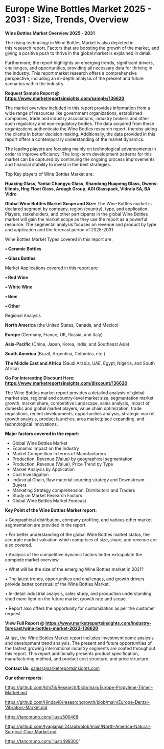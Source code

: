  # Europe Wine Bottles Market 2025 - 2031 : Size, Trends, Overview

<Strong> Wine Bottles Market Overview 2025 - 2031</strong>

The rising technology in Wine Bottles Market is also depicted in this research report. Factors that are boosting the growth of the market, and giving a positive push to thrive in the global market is explained in detail.

Furthermore, the report highlights on emerging trends, significant drivers, challenges, and opportunities, providing all necessary data for thriving in the industry. This report market research offers a comprehensive perspective, including an in-depth analysis of the present and future scenarios within the industry.

<strong>Request Sample Report @ <a href=https://www.marketreportsinsights.com/sample/136620>https://www.marketreportsinsights.com/sample/136620</a></strong>

The market overview included in this report provides information from a wide range of resources like government organizations, established companies, trade and industry associations, industry brokers and other such regulatory and non-regulatory bodies. The data acquired from these organizations authenticate the Wine Bottles research report, thereby aiding the clients in better decision making. Additionally, the data provided in this report offers a contemporary understanding of the market dynamics.

The leading players are focusing mainly on technological advancements in order to improve efficiency. The long-term development patterns for this market can be captured by continuing the ongoing process improvements and financial stability to invest in the best strategies.

Top Key players of Wine Bottles Market are:

<strong>Huaxing Glass, Yantai Changyu Glass, Shandong Huapeng Glass, Owens-Illinois, Hng Float Glass, Ardagh Group, AGI Glasspack, Vidrala SA, BA Vidro</strong>

<strong><b>Global Wine Bottles Market Scope and Size:</b></strong>
The Wine Bottles market is declared segment by company, region (country), type, and application. Players, stakeholders, and other participants in the global Wine Bottles market will gain the market scope as they use the report as a powerful resource. The segmental analysis focuses on revenue and product by type and application and the forecast period of 2025-2031.

Wine Bottles Market Types covered in this report are:

<strong>• Ceramic Bottles

• Glass Bottles</strong>

Market Applications covered in this report are:

<strong>• Red Wine

• White Wine

• Beer

• Other</strong> 

Regional Analysis

<strong>North America</strong> (the United States, Canada, and Mexico)

<strong>Europe</strong> (Germany, France, UK, Russia, and Italy)

<strong>Asia-Pacific</strong> (China, Japan, Korea, India, and Southeast Asia)

<strong>South America</strong> (Brazil, Argentina, Colombia, etc.)

<strong>The Middle East and Africa</strong> (Saudi Arabia, UAE, Egypt, Nigeria, and South Africa)

<strong>Go For Interesting Discount Here: <a href=https://www.marketreportsinsights.com/discount/136620>https://www.marketreportsinsights.com/discount/136620</a></strong>

The Wine Bottles market report provides a detailed analysis of global market size, regional and country-level market size, segmentation market growth, market share, competitive Landscape, sales analysis, impact of domestic and global market players, value chain optimization, trade regulations, recent developments, opportunities analysis, strategic market growth analysis, product launches, area marketplace expanding, and technological innovations.

<strong><b>Major factors covered in the report:</b></strong>
<ul>
  <li>Global Wine Bottles Market </li>
  <li>Economic Impact on the Industry</li>
  <li>Market Competition in terms of Manufacturers</li>
  <li>Production, Revenue (Value) by geographical segmentation</li>
  <li>Production, Revenue (Value), Price Trend by Type</li>
  <li>Market Analysis by Application</li>
  <li>Cost Investigation</li>
  <li>Industrial Chain, Raw material sourcing strategy and Downstream Buyers</li>
  <li>Marketing Strategy comprehension, Distributors and Traders</li>
  <li>Study on Market Research Factors</li>
  <li>Global Wine Bottles Market Forecast</li>
</ul>

<strong><b>Key Point of the Wine Bottles Market report:</b></strong>

• Geographical distribution, company profiling, and various other market segmentation are provided in the report.

• For better understanding of the global Wine Bottles market status, the accurate market valuation which comprises of size, share, and revenue are also covered.

• Analysis of the competitive dynamic factors better extrapolate the complete market overview

• What will be the size of the emerging Wine Bottles market in 2031?

• The latest trends, opportunities and challenges, and growth drivers provide better construal of the Wine Bottles Market.

• In-detail industrial analysis, sales study, and production understanding shed more light on the future market growth rate and scope.

• Report also offers the opportunity for customization as per the customer request.

<strong><b>View Full Report @ <a href=https://www.marketreportsinsights.com/industry-forecast/wine-bottles-market-2022-136620>https://www.marketreportsinsights.com/industry-forecast/wine-bottles-market-2022-136620</a></b></strong>


At last, the Wine Bottles Market report includes investment come analysis and development trend analysis. The present and future opportunities of the fastest growing international industry segments are coated throughout this report. This report additionally presents product specification, manufacturing method, and product cost structure, and price structure.

<strong>Contact Us:</strong>
sales@marketreportsinsights.com

<strong>Our other reports:</strong>

<a href=https://github.com/Ishi78/Research/blob/main/Europe-Propylene-Trimer-Market.md>https://github.com/Ishi78/Research/blob/main/Europe-Propylene-Trimer-Market.md</a>

<a href=https://github.com/Hindavi8/researchgrowth/blob/main/Europe-Dental-Vibrators-Market.md>https://github.com/Hindavi8/researchgrowth/blob/main/Europe-Dental-Vibrators-Market.md</a>

<a href=https://tanomuno.com/illust/500468>https://tanomuno.com/illust/500468</a>

<a href=https://github.com/tyagianjali24/abb/blob/main/North-America-Natural-Surgical-Glue-Market.md>https://github.com/tyagianjali24/abb/blob/main/North-America-Natural-Surgical-Glue-Market.md</a>

<a href=https://tanomuno.com/illust/499300>https://tanomuno.com/illust/499300</a>"
